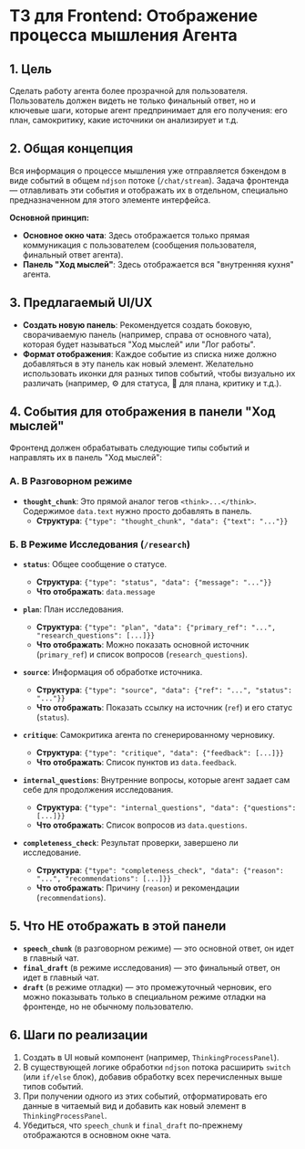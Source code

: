 # ТЗ для Frontend: Отображение процесса мышления Агента

## 1. Цель

Сделать работу агента более прозрачной для пользователя. Пользователь должен видеть не только финальный ответ, но и ключевые шаги, которые агент предпринимает для его получения: его план, самокритику, какие источники он анализирует и т.д.

## 2. Общая концепция

Вся информация о процессе мышления уже отправляется бэкендом в виде событий в общем `ndjson` потоке (`/chat/stream`). Задача фронтенда — отлавливать эти события и отображать их в отдельном, специально предназначенном для этого элементе интерфейса.

**Основной принцип:**
- **Основное окно чата**: Здесь отображается только прямая коммуникация с пользователем (сообщения пользователя, финальный ответ агента).
- **Панель "Ход мыслей"**: Здесь отображается вся "внутренняя кухня" агента.

## 3. Предлагаемый UI/UX

- **Создать новую панель**: Рекомендуется создать боковую, сворачиваемую панель (например, справа от основного чата), которая будет называться "Ход мыслей" или "Лог работы".
- **Формат отображения**: Каждое событие из списка ниже должно добавляться в эту панель как новый элемент. Желательно использовать иконки для разных типов событий, чтобы визуально их различать (например, ⚙️ для статуса, 📝 для плана,  критику и т.д.).

## 4. События для отображения в панели "Ход мыслей"

Фронтенд должен обрабатывать следующие типы событий и направлять их в панель "Ход мыслей":

### А. В Разговорном режиме

- **`thought_chunk`**: Это прямой аналог тегов `<think>...</think>`. Содержимое `data.text` нужно просто добавлять в панель.
    - **Структура**: `{"type": "thought_chunk", "data": {"text": "..."}}`

### Б. В Режиме Исследования (`/research`)

- **`status`**: Общее сообщение о статусе.
    - **Структура**: `{"type": "status", "data": {"message": "..."}}`
    - **Что отображать**: `data.message`

- **`plan`**: План исследования.
    - **Структура**: `{"type": "plan", "data": {"primary_ref": "...", "research_questions": [...]}}`
    - **Что отображать**: Можно показать основной источник (`primary_ref`) и список вопросов (`research_questions`).

- **`source`**: Информация об обработке источника.
    - **Структура**: `{"type": "source", "data": {"ref": "...", "status": "..."}}`
    - **Что отображать**: Показать ссылку на источник (`ref`) и его статус (`status`).

- **`critique`**: Самокритика агента по сгенерированному черновику.
    - **Структура**: `{"type": "critique", "data": {"feedback": [...]}}`
    - **Что отображать**: Список пунктов из `data.feedback`.

- **`internal_questions`**: Внутренние вопросы, которые агент задает сам себе для продолжения исследования.
    - **Структура**: `{"type": "internal_questions", "data": {"questions": [...]}}`
    - **Что отображать**: Список вопросов из `data.questions`.

- **`completeness_check`**: Результат проверки, завершено ли исследование.
    - **Структура**: `{"type": "completeness_check", "data": {"reason": "...", "recommendations": [...]}}`
    - **Что отображать**: Причину (`reason`) и рекомендации (`recommendations`).

## 5. Что НЕ отображать в этой панели

- **`speech_chunk`** (в разговорном режиме) — это основной ответ, он идет в главный чат.
- **`final_draft`** (в режиме исследования) — это финальный ответ, он идет в главный чат.
- **`draft`** (в режиме отладки) — это промежуточный черновик, его можно показывать только в специальном режиме отладки на фронтенде, но не обычному пользователю.

## 6. Шаги по реализации

1.  Создать в UI новый компонент (например, `ThinkingProcessPanel`).
2.  В существующей логике обработки `ndjson` потока расширить `switch` (или `if/else` блок), добавив обработку всех перечисленных выше типов событий.
3.  При получении одного из этих событий, отформатировать его данные в читаемый вид и добавить как новый элемент в `ThinkingProcessPanel`.
4.  Убедиться, что `speech_chunk` и `final_draft` по-прежнему отображаются в основном окне чата.
